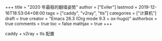 +++
title = "2020 年最稳的翻墙姿势"
author = ["Eviler"]
lastmod = 2019-12-16T18:53:04+08:00
tags = ["caddy", "v2ray", "tls"]
categories = ["计算机"]
draft = true
creator = "Emacs 26.3 (Org mode 9.3 + ox-hugo)"
authorbox = true
comments = true
toc = false
mathjax = true
+++

caddy + v2ray + tls 配置
